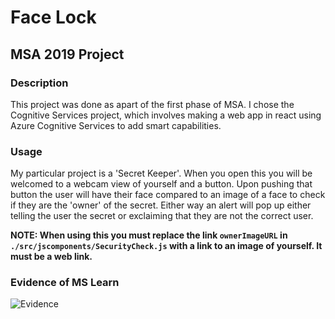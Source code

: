 # Face Lock
## MSA 2019 Project

### Description
This project was done as apart of the first phase of MSA. I chose the Cognitive Services project, which involves making a web app in react using Azure Cognitive Services to add smart capabilities.

### Usage
My particular project is a 'Secret Keeper'. When you open this you will be welcomed to a webcam view of yourself and a button. Upon pushing that button the user will have their face compared to an image of a face to check if they are the 'owner' of the secret. Either way an alert will pop up either telling the user the secret or exclaiming that they are not the correct user.

**NOTE: When using this you must replace the link `ownerImageURL` in `./src/jscomponents/SecurityCheck.js` with a link to an image of yourself. It must be a web link.**

### Evidence of MS Learn
![Evidence](https://i.imgur.com/hPWU9IG.jpg)
